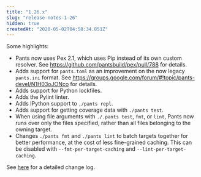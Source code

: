 ```yaml
---
title: "1.26.x"
slug: "release-notes-1-26"
hidden: true
createdAt: "2020-05-02T04:58:34.851Z"
---
```


Some highlights:

- Pants now uses Pex 2.1, which uses Pip instead of its own custom resolver. See https://github.com/pantsbuild/pex/pull/788 for details.
- Adds support for `pants.toml` as an improvement on the now legacy `pants.ini` format. See https://groups.google.com/forum/#!topic/pants-devel/N1H03oJONco for details.
- Adds support for Python lockfiles.
- Adds the Pylint linter.
- Adds IPython support to `./pants repl`.
- Adds support for getting coverage data with `./pants test`.
- When using file arguments with `./.pants test`, `fmt`, or `lint`, Pants now runs over only the files specified, rather than all files belonging to the owning target.
- Changes `./pants fmt` and `./pants lint` to batch targets together for better performance, at the cost of less fine-grained caching. This can be disabled with `--fmt-per-target-caching` and `--lint-per-target-caching`.

See [here](https://github.com/pantsbuild/pants/blob/master/src/python/pants/notes/1.26.x.rst) for a detailed change log.
